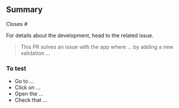 <!-- ---
name: Pull Request
about: Contribute to the project
title: ''
labels: ''
assignees: ''

--- -->

## Summary

Closes #<issue>

For details about the development, head to the related issue.

<!-- 
Description of the changes.
Example:
-->
> This PR solves an issue with the app where ... by adding a new validation ...

<!-- Add evidence here (a screenshot or video is enough) -->

### To test
- Go to ...
- Click on ... 
- Open the ...
- Check that ...
